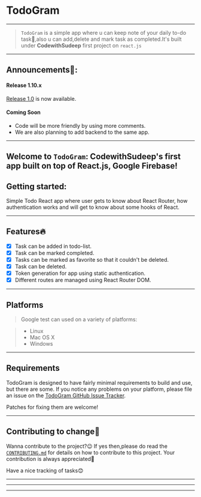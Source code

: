 # TodoGram
<hr />

>`TodoGram` is a simple app where u can keep note of your daily to-do task📅,also u can add,delete and mark 
task as completed.It's built under **CodewithSudeep** first project on `react.js`

<hr/>

## Announcements📣:

#### Release 1.10.x

[Release 1.0](https://github.com/CodewithSudeep/TodoGram/releases/tag/v1.0)
is now available.

#### Coming Soon

*   Code will be more friendly by using more comments.
*   We are also planning to add backend to the same app.
<hr/>

## Welcome to `TodoGram`: CodewithSudeep's first app built on top of React.js, Google Firebase!

## Getting started:

Simple Todo React app where user gets to know about React Router, how authentication works and will get to know about some hooks of React.

<hr />

## Features🔥
- [x]  Task can be added in todo-list.
- [x] Task can be marked completed.
- [x] Tasks can be marked as favorite so that it couldn't be deleted.
- [x] Task can be deleted.
- [x] Token generation for app using static authentication.
- [x] Different routes are managed using React Router DOM.
<hr />

## Platforms

>Google test can used on a variety of platforms:

>*   Linux
>*   Mac OS X
>*   Windows

<hr/>

## Requirements

TodoGram is designed to have fairly minimal requirements to build and use, but there are some. If you notice any problems on your
platform, please file an issue on the
[TodoGram GitHub Issue Tracker](https://github.com/CodewithSudeep/TodoGram/issues).

Patches for fixing them are welcome!

<hr/>

## Contributing to change🤝

Wanna contribute to the project?😉 
If yes then,please do read the [`CONTRIBUTING.md`](CONTRIBUTING.md) for details on how to contribute to this project.
Your contribution is always appreciated👏

Have a nice tracking of tasks😊
<hr/>
<hr/>
<hr/>
